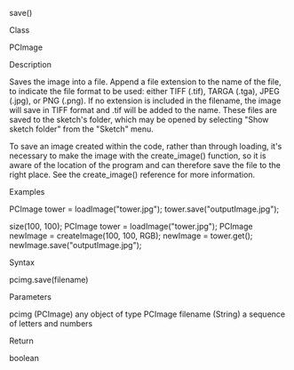 

save()

Class

PCImage

Description

Saves the image into a file. Append a file extension to the name of the file, to indicate the file format to be used: either TIFF (.tif), TARGA (.tga), JPEG (.jpg), or PNG (.png). If no extension is included in the filename, the image will save in TIFF format and .tif will be added to the name. These files are saved to the sketch's folder, which may be opened by selecting "Show sketch folder" from the "Sketch" menu.

To save an image created within the code, rather than through loading, it's necessary to make the image with the create_image() function, so it is aware of the location of the program and can therefore save the file to the right place. See the create_image() reference for more information.

Examples

PCImage tower = loadImage("tower.jpg");
tower.save("outputImage.jpg");

size(100, 100);
PCImage tower = loadImage("tower.jpg");
PCImage newImage = createImage(100, 100, RGB);
newImage = tower.get();
newImage.save("outputImage.jpg");

Syntax

pcimg.save(filename)	

Parameters

pcimg	(PCImage)	any object of type PCImage
filename	(String)	a sequence of letters and numbers

Return

boolean	